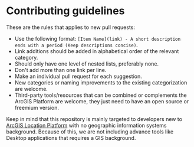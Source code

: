 # Contributing guidelines

These are the rules that applies to new pull requests:

- Use the following format: `[Item Name](link) - A short description ends with a period (Keep descriptions concise)`.
- Link additions should be added in alphabetical order of the relevant category.
- Should only have one level of nested lists, preferably none.
- Don't add more than one link per line.
- Make an individual pull request for each suggestion.
- New categories or naming improvements to the existing categorization are welcome.
- Third-party tools/resources that can be combined or complements the ArcGIS Platform are welcome, they just need to have an open source or freemium version.

Keep in mind that this repository is mainly targeted to developers new to [ArcGIS Location Platform](https://location.arcgis.com) with no geographic information systems background. Because of this, we are not including advance tools like Desktop applications that requires a GIS background.
